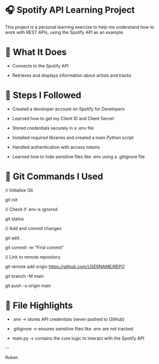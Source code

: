 # 🎧 Spotify API Learning Project

This project is a personal learning exercise to help me understand how to work with REST APIs, using the Spotify API as an example.

# 🌟 What It Does

  - Connects to the Spotify API

  - Retrieves and displays information about artists and tracks


# 🚀 Steps I Followed

  - Created a developer account on Spotify for Developers

  - Learned how to get my Client ID and Client Secret

   - Stored credentials securely in a .env file

   - Installed required libraries and created a main Python script

   - Handled authentication with access tokens

   - Learned how to hide sensitive files like .env using a .gitignore file


# 🔧 Git Commands I Used

// Initialize Git

git init

// Check if .env is ignored

git status

// Add and commit changes

git add .

git commit -m "First commit"

// Link to remote repository

git remote add origin https://github.com/USERNAME/REPO

git branch -M main

git push -u origin main


# 📁 File Highlights

  - .env → stores API credentials (never pushed to GitHub)

  - .gitignore → ensures sensitive files like .env are not tracked

  - main.py → contains the core logic to interact with the Spotify API


--


Ruken
